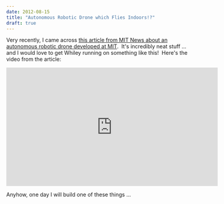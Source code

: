 ```yaml
---
date: 2012-08-15
title: "Autonomous Robotic Drone which Flies Indoors!?"
draft: true
---
```


Very recently, I came across <a href="http://web.mit.edu/newsoffice/2012/autonomous-robotic-plane-flies-indoors-0810.html">this article from MIT News about an autonomous robotic drone developed at MIT</a>.  It's incredibly neat stuff ... and I would love to get Whiley running on something like this!  Here's the video from the article:

<center>
<iframe width="560" height="315" src="http://www.youtube.com/embed/kYs215TgI7c" frameborder="0" allowfullscreen></iframe></center>

Anyhow, one day I will build one of these things ...